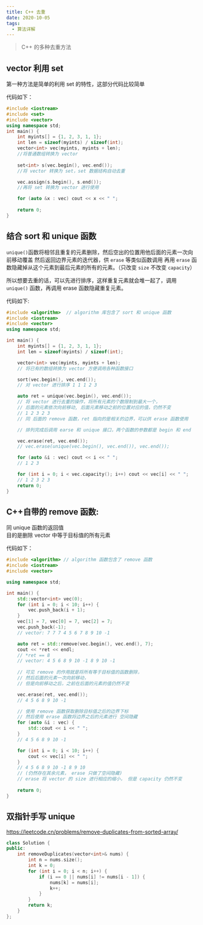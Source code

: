 ```yaml
---
title: C++ 去重
date: 2020-10-05
tags:
  - 算法详解
---
```


> C++ 的多种去重方法

<!-- more -->

## vector 利用 set 

第一种方法是简单的利用 set 的特性，这部分代码比较简单

代码如下：

```cpp
#include <iostream>
#include <set>
#include <vector>
using namespace std;
int main() {
    int myints[] = {1, 2, 3, 1, 1};
    int len = sizeof(myints) / sizeof(int);
    vector<int> vec(myints, myints + len);
    //将普通数组转换为 vector
    
    set<int> s(vec.begin(), vec.end());
    //将 vector 转换为 set，set 数据结构自动去重

    vec.assign(s.begin(), s.end());
    //再将 set 转换为 vector 进行使用

    for (auto &x : vec) cout << x << " ";
    
    return 0;
}
```

## 结合 sort 和 unique 函数

`unique()`函数将相邻且重复的元素删除，然后空出的位置用他后面的元素一次向前移动覆盖 
然后返回边界元素的迭代器，供 `erase` 等类似函数调用
再用 `erase` 函数隐藏掉从这个元素到最后元素的所有的元素。（只改变 `size` 不改变 `capacity`）

所以想要去重的话，可以先进行排序，这样重复元素就会堆一起了，调用 `unique()` 函数，再调用 erase 函数隐藏重复元素。

代码如下:

```cpp
#include <algorithm>  // algorithm 库包含了 sort 和 unique 函数
#include <iostream>
#include <vector>
using namespace std;

int main() {
    int myints[] = {1, 2, 3, 1, 1};
    int len = sizeof(myints) / sizeof(int);

    vector<int> vec(myints, myints + len);
    // 将已有的数组转换为 vector 方便调用各种函数接口

    sort(vec.begin(), vec.end());
    // 对 vector 进行排序 1 1 1 2 3

    auto ret = unique(vec.begin(), vec.end());
    // 将 vector 进行去重的操作，将所有元素的个数限制到最大一个，
    // 后面的元素依次向前移动, 后面元素移动之前的位置对应的值，仍然不变
    // 1 2 3 2 3
    // 同 后面的 remove 函数，ret 指向的是相关的边界，可以供 erase 函数使用

    // 排列完成后调用 earse 和 unique 接口，两个函数的参数都是 begin 和 end

    vec.erase(ret, vec.end());
    // vec.erase(unique(vec.begin(), vec.end()), vec.end());

    for (auto &i : vec) cout << i << " ";
    // 1 2 3

    for (int i = 0; i < vec.capacity(); i++) cout << vec[i] << " ";
    // 1 2 3 2 3
    return 0;
}
```

## C++自带的 remove 函数:

同 unique 函数的返回值  
目的是删除 vector 中等于目标值的所有元素

代码如下：

```cpp
#include <algorithm> // algorithm 函数包含了 remove 函数
#include <iostream>
#include <vector>

using namespace std;

int main() {
    std::vector<int> vec(0);
    for (int i = 0; i < 10; i++) {
        vec.push_back(i + 1);
    }
    vec[1] = 7, vec[0] = 7, vec[2] = 7;
    vec.push_back(-1);
    // vector: 7 7 7 4 5 6 7 8 9 10 -1

    auto ret = std::remove(vec.begin(), vec.end(), 7);
    cout << *ret << endl;
    // *ret == 8 
    // vector: 4 5 6 8 9 10 -1 8 9 10 -1
    
    // 可见 remove 的作用就是将所有等于目标值的函数删除，
    // 然后后面的元素一次向前移动，
    // 但是向前移动之后，之前在后面的元素的值仍然不变

    vec.erase(ret, vec.end());
    // 4 5 6 8 9 10 -1

    // 使用 remove 函数获取删除目标值之后的边界下标
    // 然后使用 erase 函数将边界之后的元素进行 空间隐藏
    for (auto &i : vec) {
        std::cout << i << " ";
    }
    // 4 5 6 8 9 10 -1

    for (int i = 0; i < 10; i++) {
        cout << vec[i] << " ";
    }
    // 4 5 6 8 9 10 -1 8 9 10 
    // (仍然存在其余元素， erase 只做了空间隐藏)
    // erase 将 vector 的 size 进行相应的缩小， 但是 capacity 仍然不变
    
    return 0;
}
```

## 双指针手写 unique 

https://leetcode.cn/problems/remove-duplicates-from-sorted-array/

``` cpp 
class Solution {
public:
    int removeDuplicates(vector<int>& nums) {
        int n = nums.size(); 
        int k = 0;
        for (int i = 0; i < n; i++) {
            if (i == 0 || nums[i] != nums[i - 1]) {
                nums[k] = nums[i]; 
                k++; 
            }
        }
        return k; 
    }
};
```
